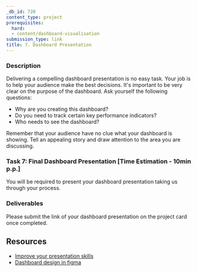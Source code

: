 ```yaml
---
_db_id: 720
content_type: project
prerequisites:
  hard:
  - content/dashboard-visualisation
submission_type: link
title: 7. Dashboard Presentation
---
```


### Description
Delivering a compelling dashboard presentation is no easy task. Your job is to help your audience make the best decisions. It's important to be very clear on the purpose of the dashboard. Ask yourself the following questions: 
- Why are you creating this dashboard?
- Do you need to track certain key performance indicators?
- Who needs to see the dashboard?

Remember that your audience have no clue what your dashboard is showing. Tell an appealing story and draw attention to the area you are discussing.

### Task 7: Final Dashboard Presentation [Time Estimation - 10min p.p.]
You will be required to present your dashboard presentation taking us through your process. 

### Deliverables
Please submit the link of your dashboard presentation on the project card once completed.

## Resources
- [Improve your presentation skills](https://openclassrooms.com/en/courses/5948166-improve-your-presentation-skills)
- [Dashboard design in figma](https://www.youtube.com/watch?v=Wamw06cl8pg)
